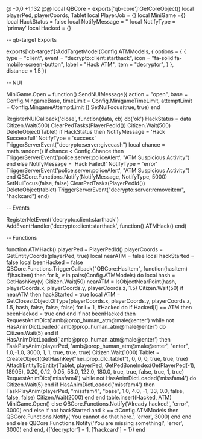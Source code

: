 @ -0,0 +1,132 @@
local QBCore = exports['qb-core']:GetCoreObject()
local playerPed, playerCoords, Tablet
local PlayerJob = {}
local MiniGame ={}
local HackStatus = false
local NotifyMessage = ''
local NotifyType = 'primay'
local Hacked = {}


-- qb-target Exports

exports['qb-target']:AddTargetModel(Config.ATMModels, {
	options = {
		{
			type = "client",
			event = "decrypto:client:starthack",
			icon = "fa-solid fa-mobile-screen-button",
			label = "Hack ATM",
			item = "decryptor",
		}
	},
	distance = 1.5
})


-- NUI

MiniGame.Open = function()
	SendNUIMessage({
		action = "open",
		base = Config.MingameBase, 
		timeLimit = Config.MinigameTimeLimit,
		attemptLimit = Config.MingameAttemptLimit 
	})
	SetNuiFocus(true, true)
end

RegisterNUICallback('close', function(data, cb)
	cb('ok')
	HackStatus = data
	Citizen.Wait(500)
	ClearPedTasks(PlayerPedId())
	Citizen.Wait(500)
	DeleteObject(Tablet)
	if HackStatus then
		NotifyMessage = 'Hack Successful!'
		NotifyType = 'success'
		TriggerServerEvent("decrypto:server:givecash")
		local chance = math.random()
		if chance < Config.Chance then
			TriggerServerEvent('police:server:policeAlert', "ATM Suspicious Activity")
		end
	else
		NotifyMessage = 'Hack Failed!'
		NotifyType = 'error'
		TriggerServerEvent('police:server:policeAlert', "ATM Suspicious Activity")
	end
	QBCore.Functions.Notify(NotifyMessage, NotifyType, 5000)
	SetNuiFocus(false, false)
	ClearPedTasks(PlayerPedId())
	DeleteObject(tablet)
	TriggerServerEvent("decrypto:server:removeitem", "hackcard")
end)


-- Events

RegisterNetEvent('decrypto:client:starthack')
AddEventHandler('decrypto:client:starthack', function()
	ATMHack()
end)


-- Functions

function ATMHack()
	playerPed = PlayerPedId()
	playerCoords = GetEntityCoords(playerPed, true)
	local nearATM = false
	local hackStarted = false
	local beenHacked = false
	QBCore.Functions.TriggerCallback("QBCore:HasItem", function(hasItem)
		if(hasItem) then
			for k, v in pairs(Config.ATMModels) do
				local hash = GetHashKey(v)
				Citizen.Wait(50)
				nearATM = IsObjectNearPoint(hash, playerCoords.x, playerCoords.y, playerCoords.z, 1.5)
				Citizen.Wait(50)
				if nearATM then
					hackStarted = true
					local ATM = GetClosestObjectOfType(playerCoords.x, playerCoords.y, playerCoords.z, 1.5, hash, false, false, false)
					for i = 1, #Hacked do
						if Hacked[i] == ATM then
							beenHacked = true
						end
					end
					if not beenHacked then
						RequestAnimDict('amb@prop_human_atm@male@enter')
						while not HasAnimDictLoaded('amb@prop_human_atm@male@enter') do
							Citizen.Wait(5)
						end
						if HasAnimDictLoaded('amb@prop_human_atm@male@enter') then
							TaskPlayAnim(playerPed, 'amb@prop_human_atm@male@enter', "enter", 1.0,-1.0, 3000, 1, 1, true, true, true)
							Citizen.Wait(1000)
							Tablet = CreateObject(GetHashKey("hei_prop_dlc_tablet"), 0, 0, 0, true, true, true)
							AttachEntityToEntity(Tablet, playerPed, GetPedBoneIndex(GetPlayerPed(-1), 18905), 0.20, 0.12, 0.05, 58.0, 122.0, 180.0, true, true, false, true, 1, true)
							RequestAnimDict('missfam4')
							while not HasAnimDictLoaded('missfam4') do
								Citizen.Wait(5)
							end
							if HasAnimDictLoaded('missfam4') then
								TaskPlayAnim(playerPed, "missfam4", "base", 1.0, 4.0, -1, 33, 0.0, false, false, false)
								Citizen.Wait(2000)
							end
						end
						table.insert(Hacked, ATM)
						MiniGame.Open()
					else
						QBCore.Functions.Notify('Already hacked!', 'error', 3000)
					end
				else
					if not hackStarted and k == #Config.ATMModels then
						QBCore.Functions.Notify('You cannot do that here.', 'error', 3000)
					end
				end
			end
		else
			QBCore.Functions.Notify('You are missing something!', 'error', 3000)
		end
	end, {['decryptor'] = 1, ['hackcard'] = 1})
end
